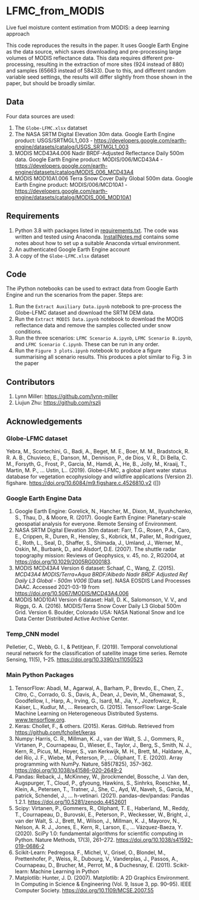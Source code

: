 # LFMC_from_MODIS
Live fuel moisture content estimation from MODIS: a deep learning approach

This code reproduces the results in the paper. It uses Google Earth Engine as the data source, which saves downloading and pre-processing large volumes of MODIS reflectance data. This data requires different pre-processing, resulting in the extraction of more sites (924 instead of 880) and samples (65663 instead of 58433). Due to this, and different random variable seed settings, the results will differ slightly from those shown in the paper, but should be broadly similar.

## Data
Four data sources are used:
1. The `Globe-LFMC.xlsx` datatset
2. The NASA SRTM Digital Elevation 30m data. Google Earth Engine product: USGS/SRTMGL1_003 - https://developers.google.com/earth-engine/datasets/catalog/USGS_SRTMGL1_003
3. MODIS MCD43A4.006 Nadir BRDF-Adjusted Reflectance Daily 500m data. Google Earth Engine product: MODIS/006/MCD43A4 - https://developers.google.com/earth-engine/datasets/catalog/MODIS_006_MCD43A4
4. MODIS MOD10A1.006 Terra Snow Cover Daily Global 500m data. Google Earth Engine product: MODIS/006/MCD10A1 - https://developers.google.com/earth-engine/datasets/catalog/MODIS_006_MOD10A1

## Requirements
1. Python 3.8 with packages listed in [requirements.txt](../requirements.txt). The code was written and tested using Anaconda. [InstallNotes.md](../InstallNotes.md) contains some notes about how to set up a suitable Anaconda virtual environment.
2. An authenticated Google Earth Engine account
3. A copy of the `Globe-LFMC.xlsx` dataset

## Code
The iPython notebooks can be used to extract data from Google Earth Engine and run the scenarios from the paper. Steps are:
1. Run the `Extract Auxiliary Data.ipynb` notebook to pre-process the Globe-LFMC dataset and download the SRTM DEM data.
2. Run the `Extract MODIS Data.ipynb` notebook to download the MODIS reflectance data and remove the samples collected under snow conditions.
3. Run the three scenarios: `LFMC Scenario A.ipynb`, `LFMC Scenario B.ipynb`, and `LFMC Scenario C.ipynb`. These can be run in any order.
4. Run the `Figure 3 plots.ipynb` notebook to produce a figure summarising all scenario results. This produces a plot similar to Fig. 3 in the paper

## Contributors
1. Lynn Miller: https://github.com/lynn-miller
2. Liujun Zhu: https://github.com/rszlj

## Acknowledgements

### Globe-LFMC dataset
Yebra, M., Scortechini, G., Badi, A., Beget, M. E., Boer, M. M., Bradstock, R. R. A. B., Chuvieco, E., Danson, M., Dennison, P., de Dios, V. R., Di Bella, C. M., Forsyth, G., Frost, P., Garcia, M., Hamdi, A., He, B., Jolly, M., Kraaij, T., Martin, M. P., … Ustin, L.. (2019). Globe-LFMC, a global plant water status database for vegetation ecophysiology and wildfire applications (Version 2). figshare. https://doi.org/10.6084/m9.figshare.c.4526810.v2 ([]) 

### Google Earth Engine Data
1. Google Earth Engine: Gorelick, N., Hancher, M., Dixon, M., Ilyushchenko, S., Thau, D., & Moore, R. (2017). Google Earth Engine: Planetary-scale geospatial analysis for everyone. Remote Sensing of Environment.
2. NASA SRTM Digital Elevation 30m dataset: Farr, T.G., Rosen, P.A., Caro, E., Crippen, R., Duren, R., Hensley, S., Kobrick, M., Paller, M., Rodriguez, E., Roth, L., Seal, D., Shaffer, S., Shimada, J., Umland, J., Werner, M., Oskin, M., Burbank, D., and Alsdorf, D.E. (2007). The shuttle radar topography mission: Reviews of Geophysics, v. 45, no. 2, RG2004, at https://doi.org/10.1029/2005RG000183.
3. MODIS MCD43A4 Version 6 dataset: Schaaf, C., Wang, Z. (2015). <i>MCD43A4 MODIS/Terra+Aqua BRDF/Albedo Nadir BRDF Adjusted Ref Daily L3 Global - 500m V006</i> [Data set]. NASA EOSDIS Land Processes DAAC. Accessed 2021-03-19 from https://doi.org/10.5067/MODIS/MCD43A4.006 
4. MODIS MOD10A1 Version 6 dataset: Hall, D. K., Salomonson, V. V., and Riggs, G. A. (2016). MODIS/Terra Snow Cover Daily L3 Global 500m Grid. Version 6. Boulder, Colorado USA: NASA National Snow and Ice Data Center Distributed Active Archive Center.

### Temp_CNN model
Pelletier, C., Webb, G. I., & Petitjean, F. (2019). Temporal convolutional neural network for the classification of satellite image time series. Remote Sensing, 11(5), 1–25. https://doi.org/10.3390/rs11050523

### Main Python Packages
1. TensorFlow: Abadi, M., Agarwal, A., Barham, P., Brevdo, E., Chen, Z., Citro, C., Corrado, G. S., Davis, A., Dean, J., Devin, M., Ghemawat, S., Goodfellow, I., Harp, A., Irving, G., Isard, M., Jia, Y., Jozefowicz, R., Kaiser, L., Kudlur, M., … Research, G. (2015). TensorFlow: Large-Scale Machine Learning on Heterogeneous Distributed Systems. www.tensorflow.org.
2. Keras: Chollet, F., & others. (2015). Keras. GitHub. Retrieved from https://github.com/fchollet/keras
3. Numpy: Harris, C. R., Millman, K. J., van der Walt, S. J., Gommers, R., Virtanen, P., Cournapeau, D., Wieser, E., Taylor, J., Berg, S., Smith, N. J., Kern, R., Picus, M., Hoyer, S., van Kerkwijk, M. H., Brett, M., Haldane, A., del Río, J. F., Wiebe, M., Peterson, P., … Oliphant, T. E. (2020). Array programming with NumPy. Nature, 585(7825), 357–362. https://doi.org/10.1038/s41586-020-2649-2 
4. Pandas: Reback, J., McKinney, W., jbrockmendel, Bossche, J. Van den, Augspurger, T., Cloud, P., gfyoung, Hawkins, S., Sinhrks, Roeschke, M., Klein, A., Petersen, T., Tratner, J., She, C., Ayd, W., Naveh, S., Garcia, M., patrick, Schendel, J., … h-vetinari. (2021). pandas-dev/pandas: Pandas 1.2.1. https://doi.org/10.5281/zenodo.4452601
5. Scipy: Virtanen, P., Gommers, R., Oliphant, T. E., Haberland, M., Reddy, T., Cournapeau, D., Burovski, E., Peterson, P., Weckesser, W., Bright, J., van der Walt, S. J., Brett, M., Wilson, J., Millman, K. J., Mayorov, N., Nelson, A. R. J., Jones, E., Kern, R., Larson, E., … Vázquez-Baeza, Y. (2020). SciPy 1.0: fundamental algorithms for scientific computing in Python. Nature Methods, 17(3), 261–272. https://doi.org/10.1038/s41592-019-0686-2
6. Scikit-Learn: Pedregosa, F., Michel, V., Grisel, O., Blondel, M., Prettenhofer, P., Weiss, R., Dubourg, V., Vanderplas, J., Passos, A., Cournapeau, D., Brucher, M., Perrot, M., & Duchesnay, É. (2011). Scikit-learn: Machine Learning in Python
7. Matplotlib: Hunter, J. D. (2007). Matplotlib: A 2D Graphics Environment. In Computing in Science & Engineering (Vol. 9, Issue 3, pp. 90–95). IEEE Computer Society. https://doi.org/10.1109/MCSE.2007.55
